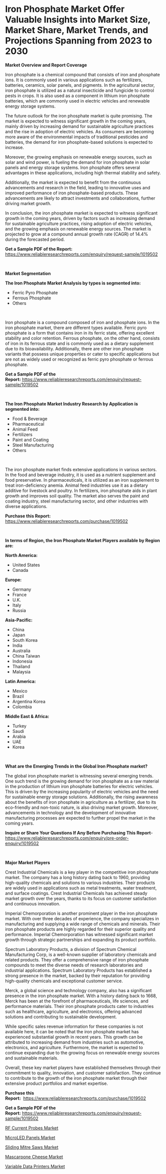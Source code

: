 <p><h1>Iron Phosphate Market Offer Valuable Insights into Market Size, Market Share, Market Trends, and Projections Spanning from 2023 to 2030</h1></p><p><strong>Market Overview and Report Coverage</strong></p>
<p><p>Iron phosphate is a chemical compound that consists of iron and phosphate ions. It is commonly used in various applications such as fertilizers, batteries, ceramics, solar panels, and pigments. In the agricultural sector, iron phosphate is utilized as a natural insecticide and fungicide to control pests in crops. It is also used as a component in lithium iron phosphate batteries, which are commonly used in electric vehicles and renewable energy storage systems.</p><p>The future outlook for the iron phosphate market is quite promising. The market is expected to witness significant growth in the coming years, mainly driven by increasing demand for sustainable agriculture practices and the rise in adoption of electric vehicles. As consumers are becoming more aware of the environmental impacts of traditional pesticides and batteries, the demand for iron phosphate-based solutions is expected to increase.</p><p>Moreover, the growing emphasis on renewable energy sources, such as solar and wind power, is fueling the demand for iron phosphate in solar panels and energy storage systems. Iron phosphate offers several advantages in these applications, including high thermal stability and safety.</p><p>Additionally, the market is expected to benefit from the continuous advancements and research in the field, leading to innovative uses and improved performance of iron phosphate-based products. These advancements are likely to attract investments and collaborations, further driving market growth.</p><p>In conclusion, the iron phosphate market is expected to witness significant growth in the coming years, driven by factors such as increasing demand for sustainable agriculture practices, rising adoption of electric vehicles, and the growing emphasis on renewable energy sources. The market is projected to grow at a compound annual growth rate (CAGR) of 14.4% during the forecasted period.</p></p>
<p><strong>Get a Sample PDF of the Report:</strong> <a href="https://www.reliableresearchreports.com/enquiry/request-sample/1019502">https://www.reliableresearchreports.com/enquiry/request-sample/1019502</a></p>
<p>&nbsp;</p>
<p><strong>Market Segmentation</strong></p>
<p><strong>The Iron Phosphate Market Analysis by types is segmented into:</strong></p>
<p><ul><li>Ferric Pyro Phosphate</li><li>Ferrous Phosphate</li><li>Others</li></ul></p>
<p>&nbsp;</p>
<p><p>Iron phosphate is a compound composed of iron and phosphate ions. In the iron phosphate market, there are different types available. Ferric pyro phosphate is a form that contains iron in its ferric state, offering excellent stability and color retention. Ferrous phosphate, on the other hand, consists of iron in its ferrous state and is commonly used as a dietary supplement due to its bioavailability. Additionally, there are other iron phosphate variants that possess unique properties or cater to specific applications but are not as widely used or recognized as ferric pyro phosphate or ferrous phosphate.</p></p>
<p><strong>Get a Sample PDF of the Report:</strong>&nbsp;<a href="https://www.reliableresearchreports.com/enquiry/request-sample/1019502">https://www.reliableresearchreports.com/enquiry/request-sample/1019502</a></p>
<p>&nbsp;</p>
<p><strong>The Iron Phosphate Market Industry Research by Application is segmented into:</strong></p>
<p><ul><li>Food & Beverage</li><li>Pharmaceutical</li><li>Animal Feed</li><li>Fertilizers</li><li>Paint and Coating</li><li>Steel Manufacturing</li><li>Others</li></ul></p>
<p>&nbsp;</p>
<p><p>The iron phosphate market finds extensive applications in various sectors. In the food and beverage industry, it is used as a nutrient supplement and food preservative. In pharmaceuticals, it is utilized as an iron supplement to treat iron-deficiency anemia. Animal feed industries use it as a dietary additive for livestock and poultry. In fertilizers, iron phosphate aids in plant growth and improves soil quality. The market also serves the paint and coating industry, steel manufacturing sector, and other industries with diverse applications.</p></p>
<p><strong>Purchase this Report:</strong>&nbsp; <a href="https://www.reliableresearchreports.com/purchase/1019502">https://www.reliableresearchreports.com/purchase/1019502</a></p>
<p>&nbsp;</p>
<p><strong>In terms of Region, the Iron Phosphate Market Players available by Region are:</strong></p>
<p>
    <p> <strong> North America: </strong>
        <ul>
            <li>United States</li>
            <li>Canada</li>
        </ul>
        </p> 
    <p> <strong> Europe: </strong>
        <ul>
            <li>Germany</li>
            <li>France</li>
            <li>U.K.</li>
            <li>Italy</li>
            <li>Russia</li>
        </ul>
        </p> 
    <p> <strong> Asia-Pacific: </strong>
        <ul>
            <li>China</li>
            <li>Japan</li>
            <li>South Korea</li>
            <li>India</li>
            <li>Australia</li>
            <li>China Taiwan</li>
            <li>Indonesia</li>
            <li>Thailand</li>
            <li>Malaysia</li>
        </ul>
        </p> 
    <p> <strong> Latin America: </strong>
        <ul>
            <li>Mexico</li>
            <li>Brazil</li>
            <li>Argentina Korea</li>
            <li>Colombia</li>
        </ul>
        </p> 
    <p> <strong> Middle East & Africa: </strong>
        <ul>
            <li>Turkey</li>
            <li>Saudi</li>
            <li>Arabia</li>
            <li>UAE</li>
            <li>Korea</li>
        </ul>
    </p>
    </p>
<p>&nbsp;</p>
<p><strong>What are the Emerging Trends in the Global Iron Phosphate market?</strong></p>
<p><p>The global iron phosphate market is witnessing several emerging trends. One such trend is the growing demand for iron phosphate as a raw material in the production of lithium iron phosphate batteries for electric vehicles. This is driven by the increasing popularity of electric vehicles and the need for sustainable energy storage solutions. Additionally, the rising awareness about the benefits of iron phosphate in agriculture as a fertilizer, due to its eco-friendly and non-toxic nature, is also driving market growth. Moreover, advancements in technology and the development of innovative manufacturing processes are expected to further propel the market in the coming years.</p></p>
<p><strong>Inquire or Share Your Questions If Any Before Purchasing This Report</strong>- <a href="https://www.reliableresearchreports.com/enquiry/pre-order-enquiry/1019502">https://www.reliableresearchreports.com/enquiry/pre-order-enquiry/1019502</a></p>
<p>&nbsp;</p>
<p><strong>Major Market Players</strong></p>
<p><p>Crest Industrial Chemicals is a key player in the competitive iron phosphate market. The company has a long history dating back to 1960, providing high-quality chemicals and solutions to various industries. Their products are widely used in applications such as metal treatments, water treatment, and surface coatings. Crest Industrial Chemicals has achieved steady market growth over the years, thanks to its focus on customer satisfaction and continuous innovation.</p><p>Imperial Chemorporation is another prominent player in the iron phosphate market. With over three decades of experience, the company specializes in manufacturing and supplying a wide range of chemicals and minerals. Their iron phosphate products are highly regarded for their superior quality and performance. Imperial Chemorporation has witnessed significant market growth through strategic partnerships and expanding its product portfolio.</p><p>Spectrum Laboratory Products, a division of Spectrum Chemical Manufacturing Corp, is a well-known supplier of laboratory chemicals and related products. They offer a comprehensive range of iron phosphate compounds to meet the diverse needs of research laboratories and industrial applications. Spectrum Laboratory Products has established a strong presence in the market, backed by their reputation for providing high-quality chemicals and exceptional customer service.</p><p>Merck, a global science and technology company, also has a significant presence in the iron phosphate market. With a history dating back to 1668, Merck has been at the forefront of pharmaceuticals, life sciences, and performance materials. Their iron phosphate products cater to industries such as healthcare, agriculture, and electronics, offering advanced solutions and contributing to sustainable development.</p><p>While specific sales revenue information for these companies is not available here, it can be noted that the iron phosphate market has experienced substantial growth in recent years. This growth can be attributed to increasing demand from industries such as automotive, electronics, and agriculture. Furthermore, the market is expected to continue expanding due to the growing focus on renewable energy sources and sustainable materials.</p><p>Overall, these key market players have established themselves through their commitment to quality, innovation, and customer satisfaction. They continue to contribute to the growth of the iron phosphate market through their extensive product portfolios and market expertise.</p></p>
<p><strong>Purchase this Report:</strong>&nbsp;&nbsp;<a href="https://www.reliableresearchreports.com/purchase/1019502">https://www.reliableresearchreports.com/purchase/1019502</a></p>
<p></p>
<p><strong>Get a Sample PDF of the Report:</strong>&nbsp;<a href="https://www.reliableresearchreports.com/enquiry/request-sample/1019502">https://www.reliableresearchreports.com/enquiry/request-sample/1019502</a></p>
<p><p><a href="https://medium.com/@debramedina73/rf-current-probes-market-analysis-and-sze-forecasted-for-period-from-2023-to-2030-7c13a650b55d">RF Current Probes Market</a></p><p><a href="https://medium.com/@brittanyrobertson07/microled-panels-market-analysis-and-sze-forecasted-for-period-from-2023-to-2030-d473b978f361">MicroLED Panels Market</a></p><p><a href="https://medium.com/@verladurgan/analyzing-sliding-mitre-saws-market-global-industry-perspective-and-forecast-2023-to-2030-927671b69212">Sliding Mitre Saws Market</a></p><p><a href="https://medium.com/@lulukerluke/mascarpone-cheese-market-exploring-market-share-market-trends-and-future-growth-551c5c373e04">Mascarpone Cheese Market</a></p><p><a href="https://medium.com/@flavietowne/variable-data-printers-market-exploring-market-share-market-trends-and-future-growth-328b41c3be29">Variable Data Printers Market</a></p></p>